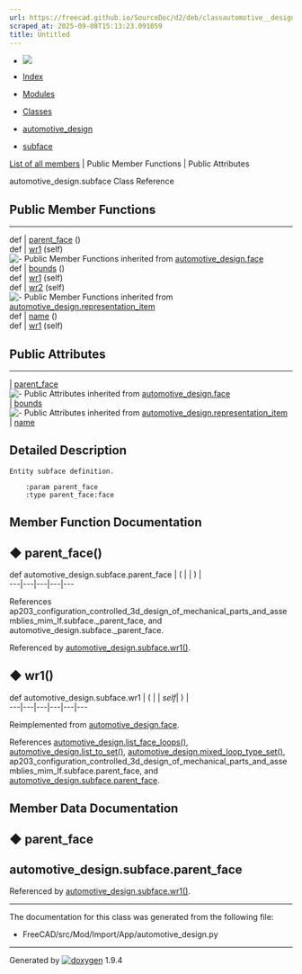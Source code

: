 ```yaml
---
url: https://freecad.github.io/SourceDoc/d2/deb/classautomotive__design_1_1subface.html
scraped_at: 2025-09-08T15:13:23.091059
title: Untitled
---
```


  * [ ![](https://www.freecad.org/svg/logo-freecad.svg) ](https://freecadweb.org "FreeCAD")
  * [Index](../../index.html "Index")
  * [Modules](../../modules.html "Modules list")
  * [Classes](../../annotated.html "Annotated list")

  * [automotive_design](../../d4/ddf/namespaceautomotive__design.html)
  * [subface](../../d2/deb/classautomotive__design_1_1subface.html)

[List of all members](../../d3/d0b/classautomotive__design_1_1subface-members.html) | Public Member Functions | Public Attributes

automotive_design.subface Class Reference

##  Public Member Functions  
  
---  
def | [parent_face](../../d2/deb/classautomotive__design_1_1subface.html#a8bd07c6e2da5f263db54a64ef2f8aa98) ()  
def | [wr1](../../d2/deb/classautomotive__design_1_1subface.html#aa09fe3e998a45478b3b69dc4e106b1cf) (self)  
![-](../../closed.png) Public Member Functions inherited from
[automotive_design.face](../../d4/d1b/classautomotive__design_1_1face.html)  
def | [bounds](../../d4/d1b/classautomotive__design_1_1face.html#af679fe2caae48769302c5f02959487bc) ()  
def | [wr1](../../d4/d1b/classautomotive__design_1_1face.html#a130adf47ee7912741b284ac0aa3f2208) (self)  
def | [wr2](../../d4/d1b/classautomotive__design_1_1face.html#a476bf9885f52fbbd7d6c683a16b44335) (self)  
![-](../../closed.png) Public Member Functions inherited from
[automotive_design.representation_item](../../d3/d20/classautomotive__design_1_1representation__item.html)  
def | [name](../../d3/d20/classautomotive__design_1_1representation__item.html#a33b5812d92aa0d107b4fd4274c17b9d9) ()  
def | [wr1](../../d3/d20/classautomotive__design_1_1representation__item.html#af350c19fc5e5763d4991494a99d979ed) (self)  
  
##  Public Attributes  
  
---  
|
[parent_face](../../d2/deb/classautomotive__design_1_1subface.html#afa4dfcb3cae6516c68f4f776aa4067c9)  
![-](../../closed.png) Public Attributes inherited from
[automotive_design.face](../../d4/d1b/classautomotive__design_1_1face.html)  
|
[bounds](../../d4/d1b/classautomotive__design_1_1face.html#a78bfe1fdfc9d39b9e740428b5a355b4c)  
![-](../../closed.png) Public Attributes inherited from
[automotive_design.representation_item](../../d3/d20/classautomotive__design_1_1representation__item.html)  
|
[name](../../d3/d20/classautomotive__design_1_1representation__item.html#a3d48fe912053adaf5f187b606fa81c87)  
  
## Detailed Description

    
    
    Entity subface definition.
    
        :param parent_face
        :type parent_face:face

## Member Function Documentation

## ◆ parent_face()

def automotive_design.subface.parent_face  | ( | | ) |   
---|---|---|---|---  
  
References
ap203_configuration_controlled_3d_design_of_mechanical_parts_and_assemblies_mim_lf.subface._parent_face,
and automotive_design.subface._parent_face.

Referenced by
[automotive_design.subface.wr1()](../../d2/deb/classautomotive__design_1_1subface.html#aa09fe3e998a45478b3b69dc4e106b1cf).

## ◆ wr1()

def automotive_design.subface.wr1  | ( |  | _self_| ) |   
---|---|---|---|---|---  
  
Reimplemented from
[automotive_design.face](../../d4/d1b/classautomotive__design_1_1face.html#a130adf47ee7912741b284ac0aa3f2208).

References
[automotive_design.list_face_loops()](../../d4/ddf/namespaceautomotive__design.html#aa2afb78aef14da7c725ab1c734e71f3c),
[automotive_design.list_to_set()](../../d4/ddf/namespaceautomotive__design.html#ab41e09d9f57195f15120f2864df161ef),
[automotive_design.mixed_loop_type_set()](../../d4/ddf/namespaceautomotive__design.html#af017816f44ec73cbe251428166ab72bd),
ap203_configuration_controlled_3d_design_of_mechanical_parts_and_assemblies_mim_lf.subface.parent_face,
and
[automotive_design.subface.parent_face](../../d2/deb/classautomotive__design_1_1subface.html#afa4dfcb3cae6516c68f4f776aa4067c9).

## Member Data Documentation

## ◆ parent_face

automotive_design.subface.parent_face  
---  
  
Referenced by
[automotive_design.subface.wr1()](../../d2/deb/classautomotive__design_1_1subface.html#aa09fe3e998a45478b3b69dc4e106b1cf).

* * *

The documentation for this class was generated from the following file:

  * FreeCAD/src/Mod/Import/App/automotive_design.py

* * *

Generated by
[![doxygen](../../doxygen.svg)](https://www.doxygen.org/index.html) 1.9.4

